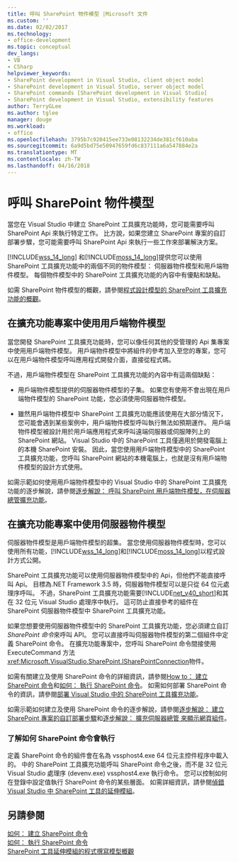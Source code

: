 ```yaml
---
title: 呼叫 SharePoint 物件模型 |Microsoft 文件
ms.custom: ''
ms.date: 02/02/2017
ms.technology:
- office-development
ms.topic: conceptual
dev_langs:
- VB
- CSharp
helpviewer_keywords:
- SharePoint development in Visual Studio, client object model
- SharePoint development in Visual Studio, server object model
- SharePoint commands [SharePoint development in Visual Studio]
- SharePoint development in Visual Studio, extensibility features
author: TerryGLee
ms.author: tglee
manager: douge
ms.workload:
- office
ms.openlocfilehash: 3795b7c920415ee733e08132234de381cf610aba
ms.sourcegitcommit: 6a9d5bd75e50947659fd6c837111a6a547884e2a
ms.translationtype: MT
ms.contentlocale: zh-TW
ms.lasthandoff: 04/16/2018
---
```

# <a name="calling-into-the-sharepoint-object-models"></a>呼叫 SharePoint 物件模型
  當您在 Visual Studio 中建立 SharePoint 工具擴充功能時，您可能需要呼叫 SharePoint Api 來執行特定工作。 比方說，如果您建立 SharePoint 專案的自訂部署步驟，您可能需要呼叫 SharePoint Api 來執行一些工作來部署解決方案。  
  
 [!INCLUDE[wss_14_long](../sharepoint/includes/wss-14-long-md.md)] 和[!INCLUDE[moss_14_long](../sharepoint/includes/moss-14-long-md.md)]提供您可以使用 SharePoint 工具擴充功能中的兩個不同的物件模型： 伺服器物件模型和用戶端物件模型。 每個物件模型中的 SharePoint 工具擴充功能的內容中有優點和缺點。  
  
 如需 SharePoint 物件模型的概觀，請參閱[程式設計模型的 SharePoint 工具擴充功能的概觀](../sharepoint/overview-of-the-programming-model-of-sharepoint-tools-extensions.md)。  
  
## <a name="using-the-client-object-model-in-extension-projects"></a>在擴充功能專案中使用用戶端物件模型  
 當您開發 SharePoint 工具擴充功能時，您可以像任何其他的受管理的 Api 集專案中使用用戶端物件模型。 用戶端物件模型中將組件的參考加入至您的專案，您可以在用戶端物件模型呼叫應用程式開發介面，直接從程式碼。  
  
 不過，用戶端物件模型在 SharePoint 工具擴充功能的內容中有這兩個缺點：  
  
-   用戶端物件模型提供的伺服器物件模型的子集。 如果您有使用不會出現在用戶端物件模型的 SharePoint 功能，您必須使用伺服器物件模型。  
  
-   雖然用戶端物件模型中 SharePoint 工具擴充功能應該使用在大部分情況下，您可能會遇到某些案例中，用戶端物件模型呼叫執行無法如預期運作。 用戶端物件模型被設計用於用戶端應用程式來呼叫遠端伺服器或伺服陣列上的 SharePoint 網站。 Visual Studio 中的 SharePoint 工具僅適用於開發電腦上的本機 SharePoint 安裝。 因此，當您使用用戶端物件模型中的 SharePoint 工具擴充功能，您呼叫 SharePoint 網站的本機電腦上，也就是沒有用戶端物件模型的設計方式使用。  
  
 如需示範如何使用用戶端物件模型中的 Visual Studio 中的 SharePoint 工具擴充功能的逐步解說，請參閱[逐步解說： 呼叫 SharePoint 用戶端物件模型，在伺服器總管擴充功能](../sharepoint/walkthrough-calling-into-the-sharepoint-client-object-model-in-a-server-explorer-extension.md)。  
  
## <a name="using-the-server-object-model-in-extension-projects"></a>在擴充功能專案中使用伺服器物件模型  
 伺服器物件模型是用戶端物件模型的超集。 當您使用伺服器物件模型時，您可以使用所有功能，[!INCLUDE[wss_14_long](../sharepoint/includes/wss-14-long-md.md)]和[!INCLUDE[moss_14_long](../sharepoint/includes/moss-14-long-md.md)]以程式設計方式公開。  
  
 SharePoint 工具擴充功能可以使用伺服器物件模型中的 Api，但他們不能直接呼叫 Api。 目標為.NET Framework 3.5 時，伺服器物件模型可以是只從 64 位元處理序呼叫。 不過，SharePoint 工具擴充功能需要[!INCLUDE[net_v40_short](../sharepoint/includes/net-v40-short-md.md)]和其在 32 位元 Visual Studio 處理序中執行。 這可防止直接參考的組件在 SharePoint 伺服器物件模型中 SharePoint 工具擴充功能。  
  
 如果您想要使用伺服器物件模型中的 SharePoint 工具擴充功能，您必須建立自訂*SharePoint 命令*來呼叫 API。 您可以直接呼叫伺服器物件模型的第二個組件中定義 SharePoint 命令。 在擴充功能專案中，您呼叫 SharePoint 命令間接使用 ExecuteCommand 方法<xref:Microsoft.VisualStudio.SharePoint.ISharePointConnection>物件。  
  
 如需有關建立及使用 SharePoint 命令的詳細資訊，請參閱[How to： 建立 SharePoint 命令](../sharepoint/how-to-create-a-sharepoint-command.md)和[如何： 執行 SharePoint 命令](../sharepoint/how-to-execute-a-sharepoint-command.md)。 如需如何部署 SharePoint 命令的資訊，請參閱[部署 Visual Studio 中的 SharePoint 工具擴充功能](../sharepoint/deploying-extensions-for-the-sharepoint-tools-in-visual-studio.md)。  
  
 如需示範如何建立及使用 SharePoint 命令的逐步解說，請參閱[逐步解說： 建立 SharePoint 專案的自訂部署步驟](../sharepoint/walkthrough-creating-a-custom-deployment-step-for-sharepoint-projects.md)和[逐步解說： 擴充伺服器總管 來顯示網頁組件](../sharepoint/walkthrough-extending-server-explorer-to-display-web-parts.md)。  
  
### <a name="understanding-how-sharepoint-commands-are-executed"></a>了解如何 SharePoint 命令會執行  
 定義 SharePoint 命令的組件會在名為 vssphost4.exe 64 位元主控件程序中載入的。 中的 SharePoint 工具擴充功能呼叫 SharePoint 命令之後，而不是 32 位元 Visual Studio 處理序 (devenv.exe) vssphost4.exe 執行命令。 您可以控制如何在登錄中設定值執行 SharePoint 命令的某些層面。 如需詳細資訊，請參閱[偵錯 Visual Studio 中 SharePoint 工具的延伸模組](../sharepoint/debugging-extensions-for-the-sharepoint-tools-in-visual-studio.md)。  
  
## <a name="see-also"></a>另請參閱  
 [如何： 建立 SharePoint 命令](../sharepoint/how-to-create-a-sharepoint-command.md)   
 [如何： 執行 SharePoint 命令](../sharepoint/how-to-execute-a-sharepoint-command.md)   
 [SharePoint 工具延伸模組的程式撰寫模型概觀](../sharepoint/overview-of-the-programming-model-of-sharepoint-tools-extensions.md)  
  
  